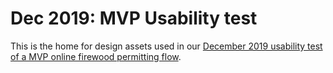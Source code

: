 # Dec 2019: MVP Usability test

This is the home for design assets used in our [December 2019 usability test of a MVP online firewood permitting flow](https://github.com/USDAForestService/USFS-timber-permitting/wiki/Usability-Test-1:-Online-permit-buying-flow-and-printable-load-tags).

